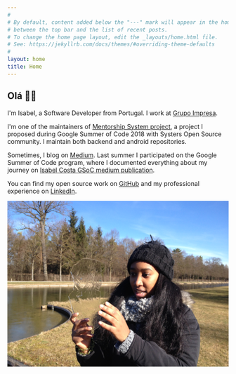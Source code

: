 ```yaml
---
#
# By default, content added below the "---" mark will appear in the home page
# between the top bar and the list of recent posts.
# To change the home page layout, edit the _layouts/home.html file.
# See: https://jekyllrb.com/docs/themes/#overriding-theme-defaults
#
layout: home
title: Home
---
```



## Olá 👋🏾

I'm Isabel, a Software Developer from Portugal. I work at [Grupo Impresa](http://impresa.pt). 

I'm one of the maintainers of [Mentorship System project](https://summerofcode.withgoogle.com/projects/#5331289322815488), a project I proposed during Google Summer of Code 2018 with Systers Open Source community. I maintain both backend and android repositories.

Sometimes, I blog on [Medium](https://medium.com/@isabelcmdcosta). Last summer I participated on the Google Summer of Code program, where I documented everything about my journey on [Isabel Costa GSoC medium publication](https://medium.com/isabel-costa-gsoc).

You can find my open source work on [GitHub](https://github.com/isabelcosta) and my professional experience on [LinkedIn](https://www.linkedin.com/in/isabelcmdcosta).

<img src="/assets/images/me-out-in-the-cold.jpg" alt="Isabel in Germany all covered from cold" class="center-home-image"/>
